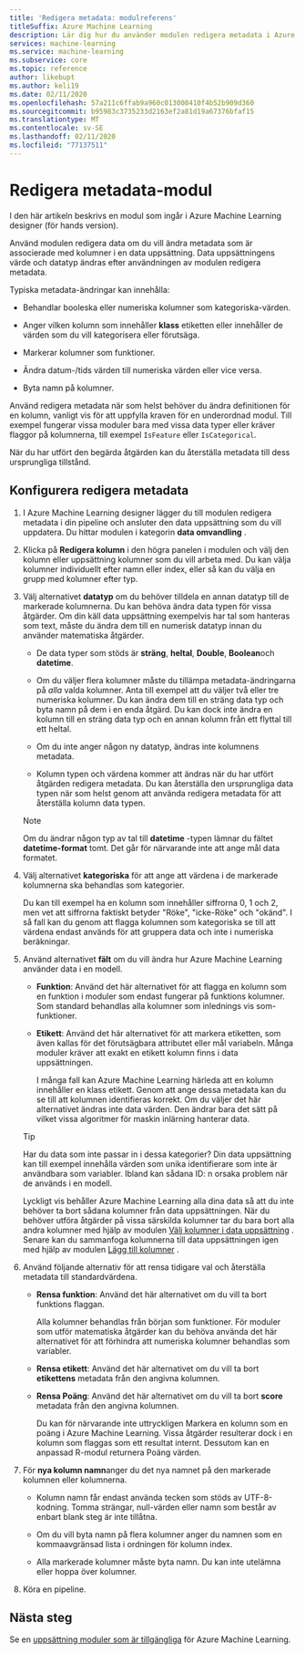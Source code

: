 ```yaml
---
title: 'Redigera metadata: modulreferens'
titleSuffix: Azure Machine Learning
description: Lär dig hur du använder modulen redigera metadata i Azure Machine Learning för att ändra metadata som är associerade med kolumner i en data uppsättning.
services: machine-learning
ms.service: machine-learning
ms.subservice: core
ms.topic: reference
author: likebupt
ms.author: keli19
ms.date: 02/11/2020
ms.openlocfilehash: 57a211c6ffab9a960c013008410f4b52b909d360
ms.sourcegitcommit: b95983c3735233d2163ef2a81d19a67376bfaf15
ms.translationtype: MT
ms.contentlocale: sv-SE
ms.lasthandoff: 02/11/2020
ms.locfileid: "77137511"
---
```

# <a name="edit-metadata-module"></a>Redigera metadata-modul

I den här artikeln beskrivs en modul som ingår i Azure Machine Learning designer (för hands version).

Använd modulen redigera data om du vill ändra metadata som är associerade med kolumner i en data uppsättning. Data uppsättningens värde och datatyp ändras efter användningen av modulen redigera metadata.

Typiska metadata-ändringar kan innehålla:
  
+ Behandlar booleska eller numeriska kolumner som kategoriska-värden.
  
+ Anger vilken kolumn som innehåller **klass** etiketten eller innehåller de värden som du vill kategorisera eller förutsäga.
  
+ Markerar kolumner som funktioner.
  
+ Ändra datum-/tids värden till numeriska värden eller vice versa.
  
+ Byta namn på kolumner.
  
 Använd redigera metadata när som helst behöver du ändra definitionen för en kolumn, vanligt vis för att uppfylla kraven för en underordnad modul. Till exempel fungerar vissa moduler bara med vissa data typer eller kräver flaggor på kolumnerna, till exempel `IsFeature` eller `IsCategorical`.  
  
 När du har utfört den begärda åtgärden kan du återställa metadata till dess ursprungliga tillstånd.
  
## <a name="configure-edit-metadata"></a>Konfigurera redigera metadata
  
1. I Azure Machine Learning designer lägger du till modulen redigera metadata i din pipeline och ansluter den data uppsättning som du vill uppdatera. Du hittar modulen i kategorin **data omvandling** .
  
1. Klicka på **Redigera kolumn** i den högra panelen i modulen och välj den kolumn eller uppsättning kolumner som du vill arbeta med. Du kan välja kolumner individuellt efter namn eller index, eller så kan du välja en grupp med kolumner efter typ.  
  
1. Välj alternativet **datatyp** om du behöver tilldela en annan datatyp till de markerade kolumnerna. Du kan behöva ändra data typen för vissa åtgärder. Om din käll data uppsättning exempelvis har tal som hanteras som text, måste du ändra dem till en numerisk datatyp innan du använder matematiska åtgärder.

    + De data typer som stöds är **sträng**, **heltal**, **Double**, **Boolean**och **datetime**.

    + Om du väljer flera kolumner måste du tillämpa metadata-ändringarna på *alla* valda kolumner. Anta till exempel att du väljer två eller tre numeriska kolumner. Du kan ändra dem till en sträng data typ och byta namn på dem i en enda åtgärd. Du kan dock inte ändra en kolumn till en sträng data typ och en annan kolumn från ett flyttal till ett heltal.
  
    + Om du inte anger någon ny datatyp, ändras inte kolumnens metadata.

    + Kolumn typen och värdena kommer att ändras när du har utfört åtgärden redigera metadata. Du kan återställa den ursprungliga data typen när som helst genom att använda redigera metadata för att återställa kolumn data typen.  

    > [!NOTE]
    > Om du ändrar någon typ av tal till **datetime** -typen lämnar du fältet **datetime-format** tomt. Det går för närvarande inte att ange mål data formatet.  

1. Välj alternativet **kategoriska** för att ange att värdena i de markerade kolumnerna ska behandlas som kategorier.

    Du kan till exempel ha en kolumn som innehåller siffrorna 0, 1 och 2, men vet att siffrorna faktiskt betyder "Röke", "icke-Röke" och "okänd". I så fall kan du genom att flagga kolumnen som kategoriska se till att värdena endast används för att gruppera data och inte i numeriska beräkningar.
  
1. Använd alternativet **fält** om du vill ändra hur Azure Machine Learning använder data i en modell.

    + **Funktion**: Använd det här alternativet för att flagga en kolumn som en funktion i moduler som endast fungerar på funktions kolumner. Som standard behandlas alla kolumner som inlednings vis som-funktioner.  
  
    + **Etikett**: Använd det här alternativet för att markera etiketten, som även kallas för det förutsägbara attributet eller mål variabeln. Många moduler kräver att exakt en etikett kolumn finns i data uppsättningen.

        I många fall kan Azure Machine Learning härleda att en kolumn innehåller en klass etikett. Genom att ange dessa metadata kan du se till att kolumnen identifieras korrekt. Om du väljer det här alternativet ändras inte data värden. Den ändrar bara det sätt på vilket vissa algoritmer för maskin inlärning hanterar data.
  
    > [!TIP]
    > Har du data som inte passar in i dessa kategorier? Din data uppsättning kan till exempel innehålla värden som unika identifierare som inte är användbara som variabler. Ibland kan sådana ID: n orsaka problem när de används i en modell.
    >
    > Lyckligt vis behåller Azure Machine Learning alla dina data så att du inte behöver ta bort sådana kolumner från data uppsättningen. När du behöver utföra åtgärder på vissa särskilda kolumner tar du bara bort alla andra kolumner med hjälp av modulen [Välj kolumner i data uppsättning](select-columns-in-dataset.md) . Senare kan du sammanfoga kolumnerna till data uppsättningen igen med hjälp av modulen [Lägg till kolumner](add-columns.md) .  
  
1. Använd följande alternativ för att rensa tidigare val och återställa metadata till standardvärdena.  
  
    + **Rensa funktion**: Använd det här alternativet om du vill ta bort funktions flaggan.  
  
         Alla kolumner behandlas från början som funktioner. För moduler som utför matematiska åtgärder kan du behöva använda det här alternativet för att förhindra att numeriska kolumner behandlas som variabler.
  
    + **Rensa etikett**: Använd det här alternativet om du vill ta bort **etikettens** metadata från den angivna kolumnen.  
  
    + **Rensa Poäng**: Använd det här alternativet om du vill ta bort **score** metadata från den angivna kolumnen.  
  
         Du kan för närvarande inte uttryckligen Markera en kolumn som en poäng i Azure Machine Learning. Vissa åtgärder resulterar dock i en kolumn som flaggas som ett resultat internt. Dessutom kan en anpassad R-modul returnera Poäng värden.

1. För **nya kolumn namn**anger du det nya namnet på den markerade kolumnen eller kolumnerna.  
  
    + Kolumn namn får endast använda tecken som stöds av UTF-8-kodning. Tomma strängar, null-värden eller namn som består av enbart blank steg är inte tillåtna.  
  
    + Om du vill byta namn på flera kolumner anger du namnen som en kommaavgränsad lista i ordningen för kolumn index.  
  
    + Alla markerade kolumner måste byta namn. Du kan inte utelämna eller hoppa över kolumner.  
  
1. Köra en pipeline.  

## <a name="next-steps"></a>Nästa steg

Se en [uppsättning moduler som är tillgängliga](module-reference.md) för Azure Machine Learning.
